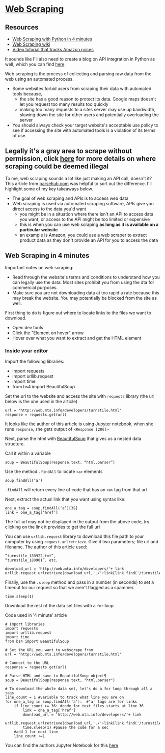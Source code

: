 # [Web Scraping](https://realpython.com/python-web-scraping-practical-introduction/)

## Resources 
- [Web Scraping with Python in 4 minutes](https://towardsdatascience.com/how-to-web-scrape-with-python-in-4-minutes-bc49186a8460)
- [Web Scraping wiki](https://en.wikipedia.org/wiki/Web_scraping)
- [Video tutorial that tracks Amazon prices](https://www.youtube.com/watch?v=Bg9r_yLk7VY)

It sounds like I'll also need to create a blog on API integration in Python as well, which you can find [here](./api-integration.md)

Web scraping is the process of collecting and parsing raw data from the web using an automated process.
- Some websites forbid users from scraping their data with automated tools because,
  - the site has a good reason to protect its data. Google maps doesn't let you request too many results too quickly
  - making too many requests to a sites server may use up bandwidth, slowing down the site for other users and potentially overloading the server
- You should always check your target website's acceptable use policy to see if accessing the site with automated tools is a violation of its terms of use. 
## Legally it's a gray area to scrape without permission, click **[here](https://en.wikipedia.org/wiki/Web_scraping#Legal_issues)** for more details on where scraping could be deemed illegal

To me, web scraping sounds a lot like just making an API call, doesn't it? This article from [parsehub.com](https://www.parsehub.com/blog/web-scraping-vs-api/#:~:text=Web%20scraping%20allows%20you%20to,the%20data%20you'd%20want.&text=In%20these%20scenarios%2C%20web%20scraping,is%20available%20on%20a%20website.) was helpful to sort out the difference. I'll highlight some of my key takeaways below.

- The goal of web scraping and APIs is to access web data
- Web scraping is used via automated scraping software, APIs give you direct access to the data you'd want
  - you might be in a situation where there isn't an API to access data you want, or access to the API might be too limited or expensive
  - this is when you can use web scraping **as long as it is available on a particular website**
  - an example is Amazon, you could use a web scraper to extract product data as they don't provide an API for you to access the data

## Web Scraping in 4 minutes

Important notes on web scraping:
- Read through the website's terms and conditions to understand how you can legally use the data. Most sites prohibit you from using the dta for commercial purposes. 
- Make sure you are not downloading data at too rapid a rate because this may break the website. You may potentially be blocked from the site as well.

First thing to do is figure out where to locate links to the files we want to download. 
- Open dev tools
- Click the "Element on hover" arrow 
- Hover over what you want to extract and get the HTML element

### Inside your editor
Import the following libraries:
  - import requests
  - import urllib.request
  - import time
  - from bs4 import BeautifulSoup

Set the url to the website and access the site with `requests` library (the url below is the one used in the article)
```
url = 'http://web.mta.info/developers/turnstile.html'
response = requests.get(url)
```

It looks like the author of this article is using Jupyter notebook, when she runs `response`, she gets output of `<Response [200]>`

Next, parse the html with [BeautifulSoup](https://www.crummy.com/software/BeautifulSoup/bs4/doc/) that gives us a nested data structure. 

Call it within a variable
```
soup = BeautifulSoup(response.text, “html.parser”)
```

Use the method `.findAll` to locate `<a>` elements
```
soup.findAll('a')
```

`.findAll` will return every line of code that has an `<a>` tag from that url

Next, extract the actual link that you want using syntax like:
```
one_a_tag = soup.findAll(‘a’)[38]
link = one_a_tag[‘href’]
```

The full url may not be displayed in the output from the above code, try clicking on the link it provides to get the full url

You can use `urllib.request` library to download this file path to your computer by using `request.urlretrieve`. Give it two parameters; file url and filename. The author of this article used:
```
“turnstile_180922.txt”, 
“turnstile_180901”, etc.

download_url = 'http://web.mta.info/developers/'+ link
urllib.request.urlretrieve(download_url,'./'+link[link.find('/turnstile_')+1:])
```
Finally, use the `.sleep` method and pass in a number (in seconds) to set a timeout for our request so that we aren't flagged as a spammer.
```
time.sleep(1)
```
Download the rest of the data set files with a `for` loop.

Code used in '4 minute' article
```
# Import libraries
import requests
import urllib.request
import time
from bs4 import BeautifulSoup

# Set the URL you want to webscrape from
url = 'http://web.mta.info/developers/turnstile.html'

# Connect to the URL
response = requests.get(url)

# Parse HTML and save to BeautifulSoup object¶
soup = BeautifulSoup(response.text, "html.parser")

# To download the whole data set, let's do a for loop through all a tags
line_count = 1 #variable to track what line you are on
for one_a_tag in soup.findAll('a'):  #'a' tags are for links
    if line_count >= 36: #code for text files starts at line 36
        link = one_a_tag['href']
        download_url = 'http://web.mta.info/developers/'+ link
        urllib.request.urlretrieve(download_url,'./'+link[link.find('/turnstile_')+1:]) 
        time.sleep(1) #pause the code for a sec
    #add 1 for next line
    line_count +=1
```
You can find the authors Jupyter Notebook for this [here](https://github.com/julia-git/webscraping_ny_mta)
